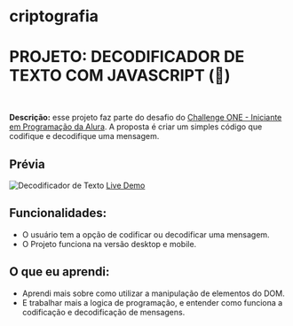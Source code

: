# criptografia
# PROJETO: DECODIFICADOR DE TEXTO COM JAVASCRIPT (👾)
<br>

**Descrição:** esse projeto faz parte do desafio do [Challenge ONE - Iniciante em Programação da Alura](https://www.alura.com.br/challenges/challenge-one-logica). A proposta é criar um simples código que codifique e decodifique uma mensagem.

## Prévia

![Decodificador de Texto](https://cdn.discordapp.com/attachments/1206426783570862134/1210275144413487145/image.png?ex=65e9f790&is=65d78290&hm=bfb1efbbe072bced4c7114c9c96b1333a68b94fd105bc506e4f1de0b808d5cdf&)
[Live Demo](https://macosmont.github.io/criptografia/main.html)

## Funcionalidades:

- O usuário tem a opção de codificar ou decodificar uma mensagem.
- O Projeto funciona na versão desktop e mobile.

## O que eu aprendi:

- Aprendi mais sobre como utilizar a manipulação de elementos do DOM.
- E trabalhar mais a logica de programação, e entender como funciona a codificação e decodificação de mensagens.

